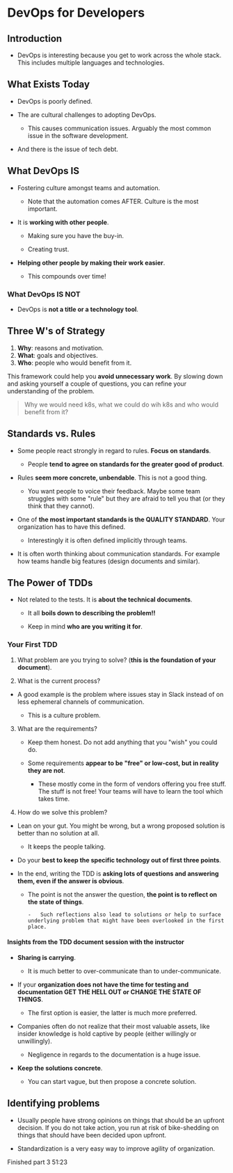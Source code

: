 # DevOps for Developers

## Introduction

- DevOps is interesting because you get to work across the whole stack. This includes multiple languages and technologies.

## What Exists Today

- DevOps is poorly defined.

- The are cultural challenges to adopting DevOps.

  - This causes communication issues. Arguably the most common issue in the software development.

- And there is the issue of tech debt.

## What DevOps IS

- Fostering culture amongst teams and automation.

  - Note that the automation comes AFTER. Culture is the most important.

- It is **working with other people**.

  - Making sure you have the buy-in.

  - Creating trust.

- **Helping other people by making their work easier**.

  - This compounds over time!

### What DevOps IS NOT

- DevOps is **not a title or a technology tool**.

## Three W's of Strategy

1. **Why**: reasons and motivation.
2. **What**: goals and objectives.
3. **Who**: people who would benefit from it.

This framework could help you **avoid unnecessary work**. By slowing down and asking yourself a couple of questions, you can refine your understanding of the problem.

> Why we would need k8s, what we could do wih k8s and who would benefit from it?

## Standards vs. Rules

- Some people react strongly in regard to rules. **Focus on standards**.

  - People **tend to agree on standards for the greater good of product**.

- Rules **seem more concrete, unbendable**. This is not a good thing.

  - You want people to voice their feedback. Maybe some team struggles with some "rule" but they are afraid to tell you that (or they think that they cannot).

- One of **the most important standards is the QUALITY STANDARD**. Your organization has to have this defined.

  - Interestingly it is often defined implicitly through teams.

- It is often worth thinking about communication standards. For example how teams handle big features (design documents and similar).

<!-- Finished part 1 (next up is the start of part 2) -->

## The Power of TDDs

- Not related to the tests. It is **about the technical documents**.

  - It all **boils down to describing the problem!!**

  - Keep in mind **who are you writing it for**.

### Your First TDD

1. What problem are you trying to solve? (**this is the foundation of your document**).

2. What is the current process?

- A good example is the problem where issues stay in Slack instead of on less ephemeral channels of communication.

  - This is a culture problem.

3. What are the requirements?

   - Keep them honest. Do not add anything that you "wish" you could do.

   - Some requirements **appear to be "free" or low-cost, but in reality they are not**.

     - These mostly come in the form of vendors offering you free stuff. The stuff is not free! Your teams will have to learn the tool which takes time.

4. How do we solve this problem?

- Lean on your gut. You might be wrong, but a wrong proposed solution is better than no solution at all.

  - It keeps the people talking.

- Do your **best to keep the specific technology out of first three points**.

- In the end, writing the TDD is **asking lots of questions and answering them, even if the answer is obvious**.

  - The point is not the answer the question, **the point is to reflect on the state of things**.

        -   Such reflections also lead to solutions or help to surface underlying problem that might have been overlooked in the first place.

#### Insights from the TDD document session with the instructor

- **Sharing is carrying**.

  - It is much better to over-communicate than to under-communicate.

- If your **organization does not have the time for testing and documentation GET THE HELL OUT or CHANGE THE STATE OF THINGS**.

  - The first option is easier, the latter is much more preferred.

- Companies often do not realize that their most valuable assets, like insider knowledge is hold captive by people (either willingly or unwillingly).

  - Negligence in regards to the documentation is a huge issue.

- **Keep the solutions concrete**.

  - You can start vague, but then propose a concrete solution.

## Identifying problems

- Usually people have strong opinions on things that should be an upfront decision. If you do not take action, you run at risk of bike-shedding on things that should have been decided upon upfront.

- Standardization is a very easy way to improve agility of organization.

Finished part 3 51:23
